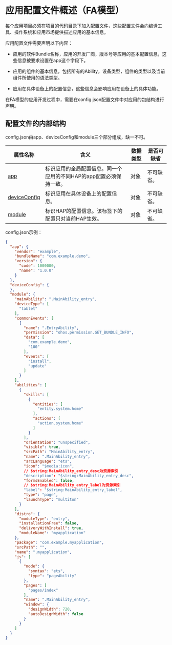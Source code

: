 # 应用配置文件概述（FA模型）
<!--Kit: Ability Kit-->
<!--Subsystem: BundleManager-->
<!--Owner: @wanghang904-->
<!--SE: @hanfeng6-->
<!--TSE: @kongjing2-->


每个应用项目必须在项目的代码目录下加入配置文件，这些配置文件会向编译工具、操作系统和应用市场提供描述应用的基本信息。


应用配置文件需要声明以下内容：


- 应用的软件Bundle名称，应用的开发厂商，版本号等应用的基本配置信息，这些信息被要求设置在app这个字段下。

- 应用的组件的基本信息，包括所有的Ability，设备类型，组件的类型以及当前组件所使用的语法类型。

- 应用在具体设备上的配置信息，这些信息会影响应用在设备上的具体功能。


在FA模型的应用开发过程中，需要在config.json配置文件中对应用的包结构进行声明。


## 配置文件的内部结构

config.json由app、deviceConfig和module三个部分组成，缺一不可。

| 属性名称 | 含义 | 数据类型 | 是否可缺省 |
| -------- | -------- | -------- | -------- |
| [app](app-structure.md) | 标识应用的全局配置信息。同一个应用的不同HAP的app配置必须保持一致。 | 对象 | 不可缺省。 |
| [deviceConfig](deviceconfig-structure.md) | 标识应用在具体设备上的配置信息。 | 对象 | 不可缺省。 |
| [module](module-structure.md) | 标识HAP的配置信息。该标签下的配置只对当前HAP生效。 | 对象 | 不可缺省。 |

config.json示例：


```json
{
  "app": {
    "vendor": "example",
    "bundleName": "com.example.demo",
    "version": {
      "code": 1000000,
      "name": "1.0.0"
    }
  },
  "deviceConfig": {
  },
  "module": {
    "mainAbility": ".MainAbility_entry",
    "deviceType": [
      "tablet"
    ],
    "commonEvents": [
      {
        "name": ".EntryAbility",
        "permission": "ohos.permission.GET_BUNDLE_INFO",
        "data": [
          "com.example.demo",
          "100"
        ],
        "events": [
          "install",
          "update"
        ]
      }
    ],
    "abilities": [
      {
        "skills": [
          {
            "entities": [
              "entity.system.home"
            ],
            "actions": [
              "action.system.home"
            ]
          }
        ],
        "orientation": "unspecified",
        "visible": true,
        "srcPath": "MainAbility_entry",
        "name": ".MainAbility_entry",
        "srcLanguage": "ets",
        "icon": "$media:icon",
        // $string:MainAbility_entry_desc为资源索引
        "description": "$string:MainAbility_entry_desc",
        "formsEnabled": false,
        // $string:MainAbility_entry_label为资源索引
        "label": "$string:MainAbility_entry_label",
        "type": "page",
        "launchType": "multiton"
      }
    ],
    "distro": {
      "moduleType": "entry",
      "installationFree": false,
      "deliveryWithInstall": true,
      "moduleName": "myapplication"
    },
    "package": "com.example.myapplication",
    "srcPath": "",
    "name": ".myapplication",
    "js": [
      {
        "mode": {
          "syntax": "ets",
          "type": "pageAbility"
        },
        "pages": [
          "pages/index"
        ],
        "name": ".MainAbility_entry",
        "window": {
          "designWidth": 720,
          "autoDesignWidth": false
        }
      }
    ]
  }
}
```
